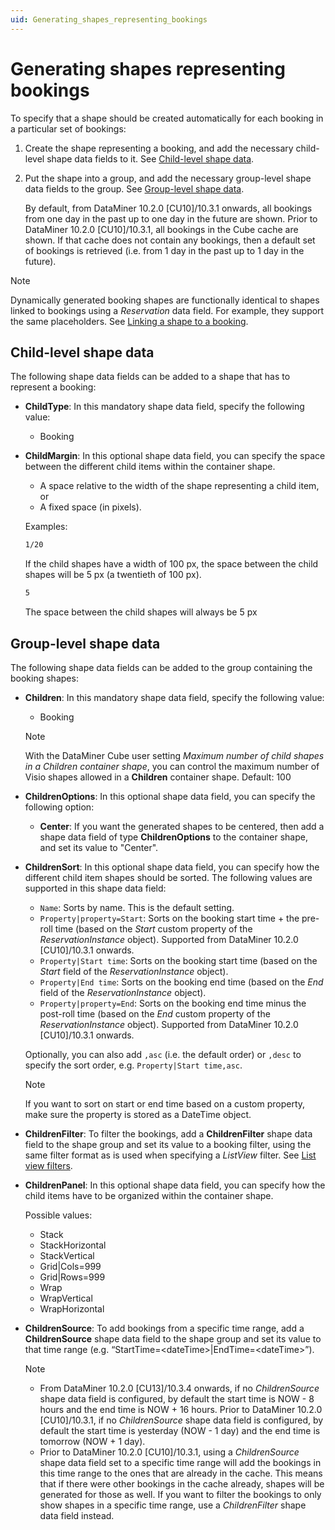 ```yaml
---
uid: Generating_shapes_representing_bookings
---
```


# Generating shapes representing bookings

To specify that a shape should be created automatically for each booking in a particular set of bookings:

1. Create the shape representing a booking, and add the necessary child-level shape data fields to it. See [Child-level shape data](#child-level-shape-data).

1. Put the shape into a group, and add the necessary group-level shape data fields to the group. See [Group-level shape data](#group-level-shape-data).

   By default, from DataMiner 10.2.0 [CU10]/10.3.1 onwards, all bookings from one day in the past up to one day in the future are shown. Prior to DataMiner 10.2.0 [CU10]/10.3.1, all bookings in the Cube cache are shown. If that cache does not contain any bookings, then a default set of bookings is retrieved (i.e. from 1 day in the past up to 1 day in the future).

> [!NOTE]
> Dynamically generated booking shapes are functionally identical to shapes linked to bookings using a *Reservation* data field. For example, they support the same placeholders. See [Linking a shape to a booking](xref:Linking_a_shape_to_a_booking).

## Child-level shape data

The following shape data fields can be added to a shape that has to represent a booking:

- **ChildType**: In this mandatory shape data field, specify the following value:

  - Booking

- **ChildMargin**: In this optional shape data field, you can specify the space between the different child items within the container shape.

  - A space relative to the width of the shape representing a child item, or
  - A fixed space (in pixels).

  Examples:

  ```txt
  1/20
  ```

  If the child shapes have a width of 100 px, the space between the child shapes will be 5 px (a twentieth of 100 px).

  ```txt
  5
  ```

   The space between the child shapes will always be 5 px

## Group-level shape data

The following shape data fields can be added to the group containing the booking shapes:

- **Children**: In this mandatory shape data field, specify the following value:

  - Booking

  > [!NOTE]
  > With the DataMiner Cube user setting *Maximum number of child shapes in a Children container shape*, you can control the maximum number of Visio shapes allowed in a **Children** container shape. Default: 100

- **ChildrenOptions**: In this optional shape data field, you can specify the following option:

  - **Center**: If you want the generated shapes to be centered, then add a shape data field of type **ChildrenOptions** to the container shape, and set its value to "Center".

- **ChildrenSort**: In this optional shape data field, you can specify how the different child item shapes should be sorted. The following values are supported in this shape data field:

  - `Name`: Sorts by name. This is the default setting.
  - `Property|property=Start`: Sorts on the booking start time + the pre-roll time (based on the *Start* custom property of the *ReservationInstance* object). Supported from DataMiner 10.2.0 [CU10]/10.3.1 onwards.
  - `Property|Start time`: Sorts on the booking start time (based on the *Start* field of the *ReservationInstance* object).
  - `Property|End time`: Sorts on the booking end time (based on the *End* field of the *ReservationInstance* object).
  - `Property|property=End`: Sorts on the booking end time minus the post-roll time (based on the *End* custom property of the *ReservationInstance* object). Supported from DataMiner 10.2.0 [CU10]/10.3.1 onwards.

  Optionally, you can also add `,asc` (i.e. the default order) or `,desc` to specify the sort order, e.g. `Property|Start time,asc`.

  > [!NOTE]
  > If you want to sort on start or end time based on a custom property, make sure the property is stored as a DateTime object.

- **ChildrenFilter**: To filter the bookings, add a **ChildrenFilter** shape data field to the shape group and set its value to a booking filter, using the same filter format as is used when specifying a *ListView* filter. See [List view filters](xref:Creating_a_list_view#list-view-filters).

- **ChildrenPanel**: In this optional shape data field, you can specify how the child items have to be organized within the container shape.

  Possible values:

  - Stack
  - StackHorizontal
  - StackVertical
  - Grid\|Cols=999
  - Grid\|Rows=999
  - Wrap
  - WrapVertical
  - WrapHorizontal

- **ChildrenSource**: To add bookings from a specific time range, add a **ChildrenSource** shape data field to the shape group and set its value to that time range (e.g. “StartTime=\<dateTime>|EndTime=\<dateTime>”).

  > [!NOTE]
  >
  > - From DataMiner 10.2.0 [CU13]/10.3.4 onwards, if no *ChildrenSource* shape data field is configured, by default the start time is NOW - 8 hours and the end time is NOW + 16 hours. Prior to DataMiner 10.2.0 [CU10]/10.3.1, if no *ChildrenSource* shape data field is configured, by default the start time is yesterday (NOW - 1 day) and the end time is tomorrow (NOW + 1 day).
  > - Prior to DataMiner 10.2.0 [CU10]/10.3.1, using a *ChildrenSource* shape data field set to a specific time range will add the bookings in this time range to the ones that are already in the cache. This means that if there were other bookings in the cache already, shapes will be generated for those as well. If you want to filter the bookings to only show shapes in a specific time range, use a *ChildrenFilter* shape data field instead.
